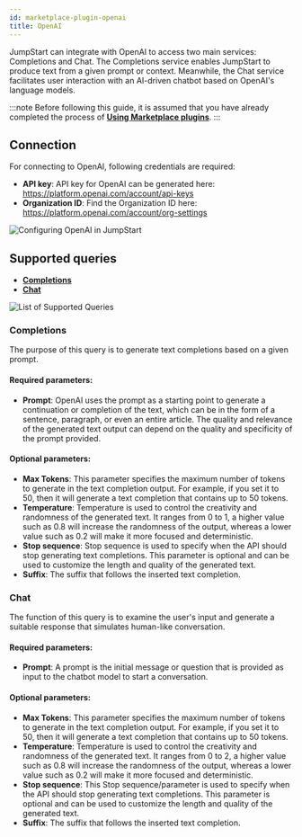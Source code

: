 ```yaml
---
id: marketplace-plugin-openai
title: OpenAI
---
```


JumpStart can integrate with OpenAI to access two main services: Completions and Chat. The Completions service enables JumpStart to produce text from a given prompt or context. Meanwhile, the Chat service facilitates user interaction with an AI-driven chatbot based on OpenAI's language models. 

:::note
Before following this guide, it is assumed that you have already completed the process of **[Using Marketplace plugins](/docs/marketplace/marketplace-overview#using-marketplace-plugins)**.
:::

## Connection

For connecting to OpenAI, following credentials are required:
- **API key**: API key for OpenAI can be generated here: https://platform.openai.com/account/api-keys
- **Organization ID**: Find the Organization ID here: https://platform.openai.com/account/org-settings

<div style={{textAlign: 'center'}}>
    <img className="screenshot-full" src="/img/marketplace/plugins/openai/connection-v2.png" alt="Configuring OpenAI in JumpStart" />
</div>

## Supported queries

- **[Completions](#completions)**
- **[Chat](#chat)**

<div style={{textAlign: 'center'}}>
    <img className="screenshot-full" src="/img/marketplace/plugins/openai/list-v2.png" alt="List of Supported Queries" />
</div>

### Completions

The purpose of this query is to generate text completions based on a given prompt.

#### Required parameters: 

- **Prompt**: OpenAI uses the prompt as a starting point to generate a continuation or completion of the text, which can be in the form of a sentence, paragraph, or even an entire article. The quality and relevance of the generated text output can depend on the quality and specificity of the prompt provided.

#### Optional parameters: 

- **Max Tokens**: This parameter specifies the maximum number of tokens to generate in the text completion output. For example, if you set it to 50, then it will generate a text completion that contains up to 50 tokens.
- **Temperature**: Temperature is used to control the creativity and randomness of the generated text. It ranges from 0 to 1, a higher value such as 0.8 will increase the randomness of the output, whereas a lower value such as 0.2 will make it more focused and deterministic.
- **Stop sequence**: Stop sequence is used to specify when the API should stop generating text completions. This parameter is optional and can be used to customize the length and quality of the generated text.
- **Suffix**: The suffix that follows the inserted text completion.

### Chat

The function of this query is to examine the user's input and generate a suitable response that simulates human-like conversation.

#### Required parameters:

- **Prompt**: A prompt is the initial message or question that is provided as input to the chatbot model to start a conversation.

#### Optional parameters: 

- **Max Tokens**: This parameter specifies the maximum number of tokens to generate in the text completion output. For example, if you set it to 50, then it will generate a text completion that contains up to 50 tokens.
- **Temperature**: Temperature is used to control the creativity and randomness of the generated text. It ranges from 0 to 2, a higher value such as 0.8 will increase the randomness of the output, whereas a lower value such as 0.2 will make it more focused and deterministic.
- **Stop sequence**: This Stop sequence/parameter is used to specify when the API should stop generating text completions. This parameter is optional and can be used to customize the length and quality of the generated text.
- **Suffix**: The suffix that follows the inserted text completion.
